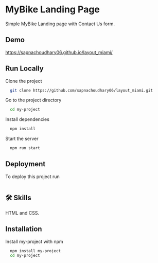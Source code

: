 
# MyBike Landing Page

Simple MyBike Landing page with Contact Us form.

## Demo

https://sapnachoudhary06.github.io/layout_miami/

## Run Locally

Clone the project

```bash
  git clone https://github.com/sapnachoudhary06/layout_miami.git
```

Go to the project directory

```bash
  cd my-project
```

Install dependencies

```bash
  npm install
```

Start the server

```bash
  npm run start
```


## Deployment

To deploy this project run

```bash

```

## 🛠 Skills
HTML and CSS.


## Installation

Install my-project with npm

```bash
  npm install my-project
  cd my-project
```
